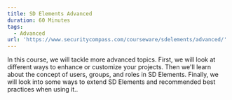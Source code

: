 ```yaml
---
title: SD Elements Advanced
duration: 60 Minutes
tags:
  - Advanced
url: 'https://www.securitycompass.com/courseware/sdelements/advanced/'
---
```

In this course, we will tackle more advanced topics. First, we will look at different ways to enhance or customize your projects. Then we'll learn about the concept of users, groups, and roles in SD Elements. Finally, we will look into some ways to extend SD Elements and recommended best practices when using it..
